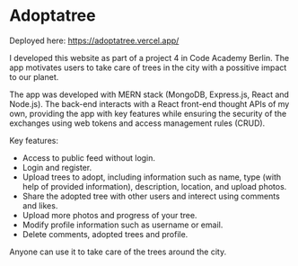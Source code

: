 # Adoptatree

Deployed here: https://adoptatree.vercel.app/ 

I developed this website as part of a project 4 in Code Academy Berlin. The app motivates users to take care of trees in the city with a possitive impact to our planet.

The app was developed with MERN stack (MongoDB, Express.js, React and Node.js). The back-end interacts with a React front-end thought APIs of my own, providing the app with key features while ensuring the security of the exchanges using web tokens and access management rules (CRUD).

Key features:
- Access to public feed without login.
- Login and register. 
- Upload trees to adopt, including information such as name, type (with help of provided information), description, location, and upload photos.
- Share the adopted tree with other users and interect using comments and likes. 
- Upload more photos and progress of your tree. 
- Modify profile information such as username or email. 
- Delete comments, adopted trees and profile.  

Anyone can use it to take care of the trees around the city.

